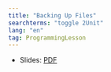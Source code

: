 ```yaml
---
title: "Backing Up Files"
searchterms: "toggle 2Unit"
lang: "en"
tag: ProgrammingLesson
---
```

 <ul>
 <li class="ng-binding">Slides:
 <a href="ProgrammingLessons/BackingUpFiles.pdf">PDF</a>
 </li>


 </ul>
